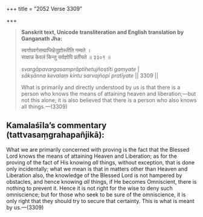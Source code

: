 +++
title = "2052 Verse 3309"

+++
> **Sanskrit text, Unicode transliteration and English translation by Ganganath Jha:** 
>
> स्वर्गापवर्गसम्प्राप्तिहेतुज्ञोस्तीति गम्यते ।  
> साक्षान्न केवलं किन्तु सर्वज्ञोपि प्रतीयते ॥ ३३०९ ॥ 
>
> *svargāpavargasamprāptihetujñostīti gamyate* \|  
> *sākṣānna kevalaṃ kintu sarvajñopi pratīyate* \|\| 3309 \|\| 
>
> What is primarily and directly understood by us is that there is a person who knows the means of attaining heaven and liberation;—but not this alone; it is also believed that there is a person who also knows all things.—(3309)



## Kamalaśīla’s commentary (tattvasaṃgrahapañjikā):

What we are primarily concerned with proving is the fact that the Blessed Lord knows the means of attaining Heaven and Liberation; as for the proving of the fact of His knowing *all* things, without exception, that is done only incidentally; what we mean is that in matters other than Heaven and Liberation also, the knowledge of the Blessed Lord is not hampered by obstacles, and hence knowing *all* things, if He becomes Omniscient, there is nothing to prevent it. Hence it is not right for the wise to deny such omniscience; but for those who seek to be sure of the omniscience, it is only right that they should try to secure that certainty. This is what is meant by us.—(3309)


